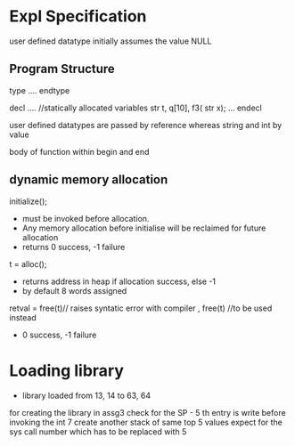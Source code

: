 # Expl Specification

user defined datatype initially assumes the value NULL

## Program Structure

type
....
endtype

decl
....
//statically allocated variables
str t, q[10], f3( str x);
...
endecl

user defined datatypes are passed by reference whereas string and int by value

body of function within begin and end

## dynamic memory allocation

initialize();

- must be invoked before allocation.
- Any memory allocation before initialise will be reclaimed for future allocation
- returns 0 success, -1 failure

t = alloc();

- returns address in heap if allocation success, else -1
- by default 8 words assigned

retval = free(t)// raises syntatic error with compiler ,
free(t) //to be used instead

- 0 success, -1 failure

# Loading library

- library loaded from 13, 14 to 63, 64

for creating the library in assg3
check for the SP - 5 th entry is write
before invoking the int 7 create another stack of same top 5 values expect for the sys call number which has to be replaced with 5
